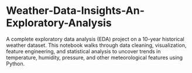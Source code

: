 # Weather-Data-Insights-An-Exploratory-Analysis
A complete exploratory data analysis (EDA) project on a 10-year historical weather dataset. This notebook walks through data cleaning, visualization, feature engineering, and statistical analysis to uncover trends in temperature, humidity, pressure, and other meteorological features using Python.
